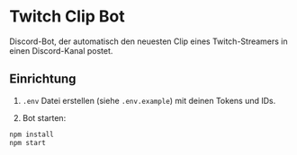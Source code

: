 # Twitch Clip Bot

Discord-Bot, der automatisch den neuesten Clip eines Twitch-Streamers in einen Discord-Kanal postet.

## Einrichtung

1. `.env` Datei erstellen (siehe `.env.example`) mit deinen Tokens und IDs.

2. Bot starten:

```bash
npm install
npm start